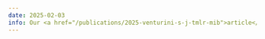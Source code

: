 ```yaml
---
date: 2025-02-03
info: Our <a href="/publications/2025-venturini-s-j-tmlr-mib">article</a> on mixed-integer bilevel optimization has been accepted to TMLR!
---
```

